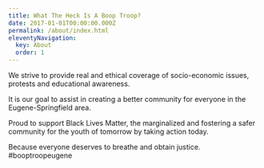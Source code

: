 ```yaml
---
title: What The Heck Is A Boop Troop?
date: 2017-01-01T00:00:00.000Z
permalink: /about/index.html
eleventyNavigation:
  key: About
  order: 1
---
```


We strive to provide real and ethical coverage of socio-economic issues, protests and educational awareness. 

It is our goal to assist in creating a better community for everyone in the Eugene-Springfield area. 

Proud to support Black Lives Matter, the marginalized and fostering a safer community for the youth of tomorrow by taking action today. 

Because everyone deserves to breathe and obtain justice. #booptroopeugene
